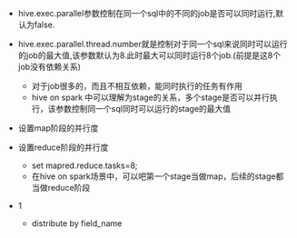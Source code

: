 
- hive.exec.parallel参数控制在同一个sql中的不同的job是否可以同时运行,默认为false.


- hive.exec.parallel.thread.number就是控制对于同一个sql来说同时可以运行的job的最大值,该参数默认为8.此时最大可以同时运行8个job.(前提是这8个job没有依赖关系)
 	- 对于job很多的，而且不相互依赖，能同时执行的任务有作用
 	- hive on spark 中可以理解为stage的关系，多个stage是否可以并行执行，该参数控制同一个sql同时可以运行的stage的最大值


- 设置map阶段的并行度



- 设置reduce阶段的并行度
	- set mapred.reduce.tasks=8;
	- 在hive on spark场景中，可以吧第一个stage当做map，后续的stage都当做reduce阶段


- 1
	- distribute by field_name 

